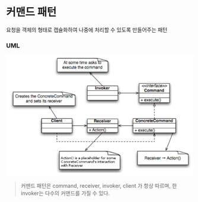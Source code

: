 커맨드 패턴
=========
요청을 객체의 형태로 캡슐화하여 나중에 처리할 수 있도록 만들어주는 패턴

### UML
![img.png](img.png)
> 커맨드 패턴은 command, receiver, invoker, client 가 항상 따르며, 한 invoker는 다수의 커맨드를 가질 수 있다.


